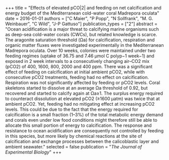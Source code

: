 +++
title = "Effects of elevated pCO|2| and feeding on net calcification and energy budget of the Mediterranean cold-water coral Madrepora oculata"
date = 2016-01-01
authors = ["C Maier", "P Popp", "N Sollfrank", "M. G. Weinbauer", "C Wild", "J-P Gattuso"]
publication_types = ["2"]
abstract = "Ocean acidification is a major threat to calcifying marine organisms such as deep-sea cold-water corals (CWCs), but related knowledge is scarce. The aragonite saturation threshold (Ωa) for calcification, respiration and organic matter fluxes were investigated experimentally in the Mediterranean Madrepora oculata. Over 10 weeks, colonies were maintained under two feeding regimes (uptake of 36.75 and 7.46 µmol C polyp−1 week−1) and exposed in 2 week intervals to a consecutively changing air–CO2 mix (pCO2) of 400, 1600, 800, 2000 and 400 ppm. There was a significant effect of feeding on calcification at initial ambient pCO2, while with consecutive pCO2 treatments, feeding had no effect on calcification. Respiration was not significantly affected by feeding or pCO2 levels. Coral skeletons started to dissolve at an average Ωa threshold of 0.92, but recovered and started to calcify again at Ωa≥1. The surplus energy required to counteract dissolution at elevated pCO2 (≥1600 µatm) was twice that at ambient pCO2. Yet, feeding had no mitigating effect at increasing pCO2 levels. This could be due to the fact that the energy required for calcification is a small fraction (1–3%) of the total metabolic energy demand and corals even under low food conditions might therefore still be able to allocate this small portion of energy to calcification. The response and resistance to ocean acidification are consequently not controlled by feeding in this species, but more likely by chemical reactions at the site of calcification and exchange processes between the calicoblastic layer and ambient seawater."
selected = false
publication = "*The Journal of Experimental Biology*"
+++

